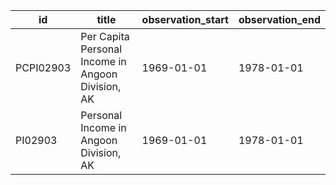 | id        | title                                             | observation_start   | observation_end   |
|-----------|---------------------------------------------------|---------------------|-------------------|
| PCPI02903 | Per Capita Personal Income in Angoon Division, AK | 1969-01-01          | 1978-01-01        |
| PI02903   | Personal Income in Angoon Division, AK            | 1969-01-01          | 1978-01-01        |